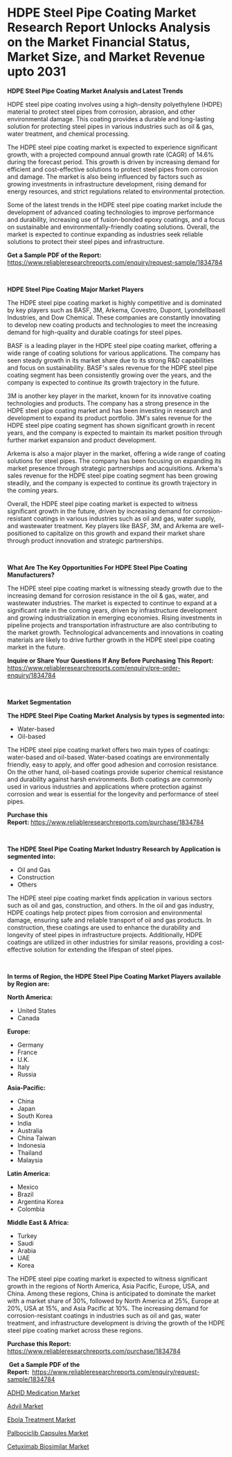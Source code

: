 <p><h1>HDPE Steel Pipe Coating Market Research Report Unlocks Analysis on the Market Financial Status, Market Size, and Market Revenue upto 2031</h1></p><p><strong>HDPE Steel Pipe Coating Market Analysis and Latest Trends</strong></p>
<p><p>HDPE steel pipe coating involves using a high-density polyethylene (HDPE) material to protect steel pipes from corrosion, abrasion, and other environmental damage. This coating provides a durable and long-lasting solution for protecting steel pipes in various industries such as oil & gas, water treatment, and chemical processing.</p><p>The HDPE steel pipe coating market is expected to experience significant growth, with a projected compound annual growth rate (CAGR) of 14.6% during the forecast period. This growth is driven by increasing demand for efficient and cost-effective solutions to protect steel pipes from corrosion and damage. The market is also being influenced by factors such as growing investments in infrastructure development, rising demand for energy resources, and strict regulations related to environmental protection.</p><p>Some of the latest trends in the HDPE steel pipe coating market include the development of advanced coating technologies to improve performance and durability, increasing use of fusion-bonded epoxy coatings, and a focus on sustainable and environmentally-friendly coating solutions. Overall, the market is expected to continue expanding as industries seek reliable solutions to protect their steel pipes and infrastructure.</p></p>
<p><strong>Get a Sample PDF of the Report:&nbsp;</strong> <a href="https://www.reliableresearchreports.com/enquiry/request-sample/1834784">https://www.reliableresearchreports.com/enquiry/request-sample/1834784</a></p>
<p>&nbsp;</p>
<p><strong>HDPE Steel Pipe Coating Major Market Players</strong></p>
<p><p>The HDPE steel pipe coating market is highly competitive and is dominated by key players such as BASF, 3M, Arkema, Covestro, Dupont, Lyondellbasell Industries, and Dow Chemical. These companies are constantly innovating to develop new coating products and technologies to meet the increasing demand for high-quality and durable coatings for steel pipes.</p><p>BASF is a leading player in the HDPE steel pipe coating market, offering a wide range of coating solutions for various applications. The company has seen steady growth in its market share due to its strong R&D capabilities and focus on sustainability. BASF's sales revenue for the HDPE steel pipe coating segment has been consistently growing over the years, and the company is expected to continue its growth trajectory in the future.</p><p>3M is another key player in the market, known for its innovative coating technologies and products. The company has a strong presence in the HDPE steel pipe coating market and has been investing in research and development to expand its product portfolio. 3M's sales revenue for the HDPE steel pipe coating segment has shown significant growth in recent years, and the company is expected to maintain its market position through further market expansion and product development.</p><p>Arkema is also a major player in the market, offering a wide range of coating solutions for steel pipes. The company has been focusing on expanding its market presence through strategic partnerships and acquisitions. Arkema's sales revenue for the HDPE steel pipe coating segment has been growing steadily, and the company is expected to continue its growth trajectory in the coming years.</p><p>Overall, the HDPE steel pipe coating market is expected to witness significant growth in the future, driven by increasing demand for corrosion-resistant coatings in various industries such as oil and gas, water supply, and wastewater treatment. Key players like BASF, 3M, and Arkema are well-positioned to capitalize on this growth and expand their market share through product innovation and strategic partnerships.</p></p>
<p>&nbsp;</p>
<p><strong>What Are The Key Opportunities For HDPE Steel Pipe Coating Manufacturers?</strong></p>
<p><p>The HDPE steel pipe coating market is witnessing steady growth due to the increasing demand for corrosion resistance in the oil & gas, water, and wastewater industries. The market is expected to continue to expand at a significant rate in the coming years, driven by infrastructure development and growing industrialization in emerging economies. Rising investments in pipeline projects and transportation infrastructure are also contributing to the market growth. Technological advancements and innovations in coating materials are likely to drive further growth in the HDPE steel pipe coating market in the future.</p></p>
<p><strong>Inquire or Share Your Questions If Any Before Purchasing This Report:</strong> <a href="https://www.reliableresearchreports.com/enquiry/pre-order-enquiry/1834784">https://www.reliableresearchreports.com/enquiry/pre-order-enquiry/1834784</a></p>
<p>&nbsp;</p>
<p><strong>Market Segmentation</strong></p>
<p><strong>The HDPE Steel Pipe Coating Market Analysis by types is segmented into:</strong></p>
<p><ul><li>Water-based</li><li>Oil-based</li></ul></p>
<p><p>The HDPE steel pipe coating market offers two main types of coatings: water-based and oil-based. Water-based coatings are environmentally friendly, easy to apply, and offer good adhesion and corrosion resistance. On the other hand, oil-based coatings provide superior chemical resistance and durability against harsh environments. Both coatings are commonly used in various industries and applications where protection against corrosion and wear is essential for the longevity and performance of steel pipes.</p></p>
<p><strong>Purchase this Report:&nbsp;</strong><a href="https://www.reliableresearchreports.com/purchase/1834784">https://www.reliableresearchreports.com/purchase/1834784</a></p>
<p>&nbsp;</p>
<p><strong>The HDPE Steel Pipe Coating Market Industry Research by Application is segmented into:</strong></p>
<p><ul><li>Oil and Gas</li><li>Construction</li><li>Others</li></ul></p>
<p><p>The HDPE steel pipe coating market finds application in various sectors such as oil and gas, construction, and others. In the oil and gas industry, HDPE coatings help protect pipes from corrosion and environmental damage, ensuring safe and reliable transport of oil and gas products. In construction, these coatings are used to enhance the durability and longevity of steel pipes in infrastructure projects. Additionally, HDPE coatings are utilized in other industries for similar reasons, providing a cost-effective solution for extending the lifespan of steel pipes.</p></p>
<p>&nbsp;</p>
<p><strong>In terms of Region, the HDPE Steel Pipe Coating Market Players available by Region are:</strong></p>
<p>
    <p> <strong> North America: </strong>
        <ul>
            <li>United States</li>
            <li>Canada</li>
        </ul>
        </p> 
    <p> <strong> Europe: </strong>
        <ul>
            <li>Germany</li>
            <li>France</li>
            <li>U.K.</li>
            <li>Italy</li>
            <li>Russia</li>
        </ul>
        </p> 
    <p> <strong> Asia-Pacific: </strong>
        <ul>
            <li>China</li>
            <li>Japan</li>
            <li>South Korea</li>
            <li>India</li>
            <li>Australia</li>
            <li>China Taiwan</li>
            <li>Indonesia</li>
            <li>Thailand</li>
            <li>Malaysia</li>
        </ul>
        </p> 
    <p> <strong> Latin America: </strong>
        <ul>
            <li>Mexico</li>
            <li>Brazil</li>
            <li>Argentina Korea</li>
            <li>Colombia</li>
        </ul>
        </p> 
    <p> <strong> Middle East & Africa: </strong>
        <ul>
            <li>Turkey</li>
            <li>Saudi</li>
            <li>Arabia</li>
            <li>UAE</li>
            <li>Korea</li>
        </ul>
    </p>
    </p>
<p><p>The HDPE steel pipe coating market is expected to witness significant growth in the regions of North America, Asia Pacific, Europe, USA, and China. Among these regions, China is anticipated to dominate the market with a market share of 30%, followed by North America at 25%, Europe at 20%, USA at 15%, and Asia Pacific at 10%. The increasing demand for corrosion-resistant coatings in industries such as oil and gas, water treatment, and infrastructure development is driving the growth of the HDPE steel pipe coating market across these regions.</p></p>
<p><strong>Purchase this Report: </strong><a href="https://www.reliableresearchreports.com/purchase/1834784">https://www.reliableresearchreports.com/purchase/1834784</a></p>
<p>&nbsp;<strong>Get a Sample PDF of the Report:&nbsp;&nbsp;</strong><a href="https://www.reliableresearchreports.com/enquiry/request-sample/1834784">https://www.reliableresearchreports.com/enquiry/request-sample/1834784</a></p>
<p><strong></strong></p>
<p><p><a href="https://medium.com/@kartik.reportprime/adhd-medication-market-insight-market-trends-growth-forecasted-from-2024-to-2031-e066a7a57802">ADHD Medication Market</a></p><p><a href="https://medium.com/@kartik.reportprime/advil-market-competitive-analysis-market-trends-and-forecast-to-2031-4c27f15d3764">Advil Market</a></p><p><a href="https://medium.com/@kartik.reportprime/ebola-treatment-market-exploring-market-share-market-trends-and-future-growth-901733c5cf9c">Ebola Treatment Market</a></p><p><a href="https://medium.com/@kartik.reportprime/palbociclib-capsules-market-the-key-to-successful-business-strategy-forecast-till-2031-eb1aebce668e">Palbociclib Capsules Market</a></p><p><a href="https://medium.com/@kartik.reportprime/cetuximab-biosimilar-market-competitive-analysis-market-trends-and-forecast-to-2031-35793f7dabdc">Cetuximab Biosimilar Market</a></p></p>
